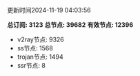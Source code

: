 更新时间2024-11-19 04:03:56

**总订阅: 3123**
**总节点: 39682**
**有效节点: 12396**
- v2ray节点: 9326
- ss节点: 1568
- trojan节点: 1494
- ssr节点: 8
